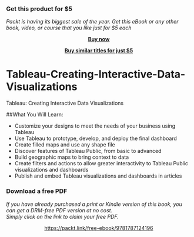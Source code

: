 
### Get this product for $5

<i>Packt is having its biggest sale of the year. Get this eBook or any other book, video, or course that you like just for $5 each</i>


<b><p align='center'>[Buy now](https://packt.link/9781787124196)</p></b>


<b><p align='center'>[Buy similar titles for just $5](https://subscription.packtpub.com/search)</p></b>


# Tableau-Creating-Interactive-Data-Visualizations
Tableau: Creating Interactive Data Visualizations

##What You Will Learn:
	
* Customize your designs to meet the needs of your business using Tableau
*	Use Tableau to prototype, develop, and deploy the final dashboard
*	Create filled maps and use any shape file
*	Discover features of Tableau Public, from basic to advanced
*	Build geographic maps to bring context to data
*	Create filters and actions to allow greater interactivity to Tableau Public visualizations and dashboards
*	Publish and embed Tableau visualizations and dashboards in articles 


### Download a free PDF

 <i>If you have already purchased a print or Kindle version of this book, you can get a DRM-free PDF version at no cost.<br>Simply click on the link to claim your free PDF.</i>
<p align="center"> <a href="https://packt.link/free-ebook/9781787124196">https://packt.link/free-ebook/9781787124196 </a> </p>